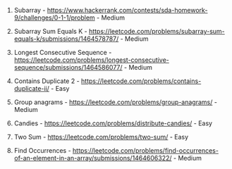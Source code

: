 1. Subarray - https://www.hackerrank.com/contests/sda-homework-9/challenges/0-1-1/problem - Medium

2. Subarray Sum Equals K - https://leetcode.com/problems/subarray-sum-equals-k/submissions/1464578787/ - Medium

3. Longest Consecutive Sequence - https://leetcode.com/problems/longest-consecutive-sequence/submissions/1464586077/ - Medium

4. Contains Duplicate 2 - https://leetcode.com/problems/contains-duplicate-ii/ - Easy

5. Group anagrams - https://leetcode.com/problems/group-anagrams/ - Medium

6. Candies - https://leetcode.com/problems/distribute-candies/ - Easy

7. Two Sum - https://leetcode.com/problems/two-sum/ - Easy

8. Find Occurrences - https://leetcode.com/problems/find-occurrences-of-an-element-in-an-array/submissions/1464606322/ - Medium
